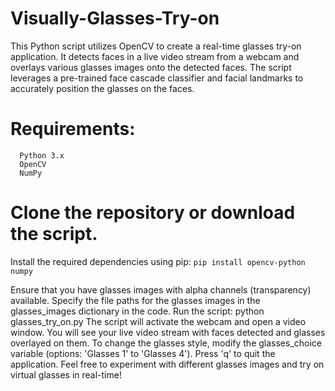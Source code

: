 # Visually-Glasses-Try-on
This Python script utilizes OpenCV to create a real-time glasses try-on application. It detects faces in a live video stream from a webcam and overlays various glasses images onto the detected faces. The script leverages a pre-trained face cascade classifier and facial landmarks to accurately position the glasses on the faces.
# Requirements:
```
  Python 3.x
  OpenCV
  NumPy
```
# Clone the repository or download the script.
Install the required dependencies using pip:
``` pip install opencv-python numpy ```

Ensure that you have glasses images with alpha channels (transparency) available.
Specify the file paths for the glasses images in the glasses_images dictionary in the code.
Run the script:
python glasses_try_on.py
The script will activate the webcam and open a video window.
You will see your live video stream with faces detected and glasses overlayed on them.
To change the glasses style, modify the glasses_choice variable (options: 'Glasses 1' to 'Glasses 4').
Press 'q' to quit the application.
Feel free to experiment with different glasses images and try on virtual glasses in real-time!
